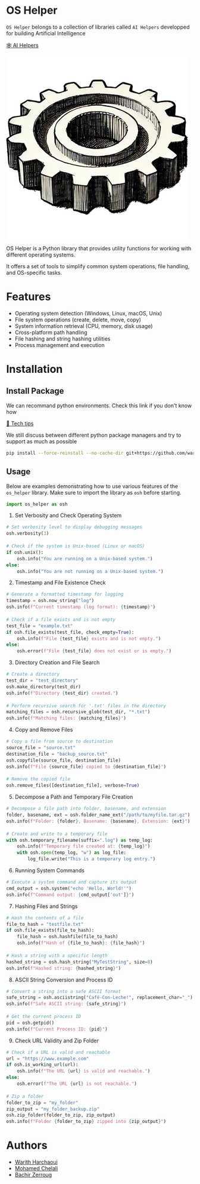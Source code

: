 # OS Helper

`OS Helper` belongs to a collection of libraries called `AI Helpers` developped for building Artificial Intelligence

[🕸️ AI Helpers](https://harchaoui.org/warith/ai-helpers)

[![logo](assets/logo.png)](https://harchaoui.org/warith/ai-helpers)


OS Helper is a Python library that provides utility functions for working with different operating systems.  

It offers a set of tools to simplify common system operations, file handling, and OS-specific tasks.

# Features

- Operating system detection (Windows, Linux, macOS, Unix)
- File system operations (create, delete, move, copy)
- System information retrieval (CPU, memory, disk usage)
- Cross-platform path handling
- File hashing and string hashing utilities
- Process management and execution

# Installation

## Install Package

We can recommand python environments. Check this link if you don't know how

[🥸 Tech tips](https://harchaoui.org/warith/4ml/#install)

We still discuss between different python package managers and try to support as much as possible

```bash
pip install --force-reinstall --no-cache-dir git+https://github.com/warith-harchaoui/os-helper.git@v1.0.0
```

## Usage

Below are examples demonstrating how to use various features of the `os_helper` library. Make sure to import the library as `osh` before starting.

```python
import os_helper as osh
```

1. Set Verbosity and Check Operating System

```python
# Set verbosity level to display debugging messages
osh.verbosity(3)

# Check if the system is Unix-based (Linux or macOS)
if osh.unix():
    osh.info("You are running on a Unix-based system.")
else:
    osh.info("You are not running on a Unix-based system.")
```

2. Timestamp and File Existence Check
```python
# Generate a formatted timestamp for logging
timestamp = osh.now_string("log")
osh.info(f"Current timestamp (log format): {timestamp}")

# Check if a file exists and is not empty
test_file = "example.txt"
if osh.file_exists(test_file, check_empty=True):
    osh.info(f"File {test_file} exists and is not empty.")
else:
    osh.error(f"File {test_file} does not exist or is empty.")
```

3. Directory Creation and File Search
```python
# Create a directory
test_dir = "test_directory"
osh.make_directory(test_dir)
osh.info(f"Directory {test_dir} created.")

# Perform recursive search for '.txt' files in the directory
matching_files = osh.recursive_glob(test_dir, "*.txt")
osh.info(f"Matching files: {matching_files}")
```

4. Copy and Remove Files
```python
# Copy a file from source to destination
source_file = "source.txt"
destination_file = "backup_source.txt"
osh.copyfile(source_file, destination_file)
osh.info(f"File {source_file} copied to {destination_file}")

# Remove the copied file
osh.remove_files([destination_file], verbose=True)
```



5. Decompose a Path and Temporary File Creation
```python
# Decompose a file path into folder, basename, and extension
folder, basename, ext = osh.folder_name_ext("/path/to/myfile.tar.gz")
osh.info(f"Folder: {folder}, Basename: {basename}, Extension: {ext}")

# Create and write to a temporary file
with osh.temporary_filename(suffix=".log") as temp_log:
    osh.info(f"Temporary file created at: {temp_log}")
    with osh.open(temp_log, "w") as log_file:
        log_file.write("This is a temporary log entry.")

```




6. Running System Commands
```python
# Execute a system command and capture its output
cmd_output = osh.system("echo 'Hello, World!'")
osh.info(f"Command output: {cmd_output['out']}")

```


7. Hashing Files and Strings
```python
# Hash the contents of a file
file_to_hash = "testfile.txt"
if osh.file_exists(file_to_hash):
    file_hash = osh.hashfile(file_to_hash)
    osh.info(f"Hash of {file_to_hash}: {file_hash}")

# Hash a string with a specific length
hashed_string = osh.hash_string("MyTestString", size=8)
osh.info(f"Hashed string: {hashed_string}")
```

8. ASCII String Conversion and Process ID
```python
# Convert a string into a safe ASCII format
safe_string = osh.asciistring("Café-Con-Leche!", replacement_char="_")
osh.info(f"Safe ASCII string: {safe_string}")

# Get the current process ID
pid = osh.getpid()
osh.info(f"Current Process ID: {pid}")
```

9. Check URL Validity and Zip Folder
```python
# Check if a URL is valid and reachable
url = "https://www.example.com"
if osh.is_working_url(url):
    osh.info(f"The URL {url} is valid and reachable.")
else:
    osh.error(f"The URL {url} is not reachable.")

# Zip a folder
folder_to_zip = "my_folder"
zip_output = "my_folder_backup.zip"
osh.zip_folder(folder_to_zip, zip_output)
osh.info(f"Folder {folder_to_zip} zipped into {zip_output}")
```

# Authors
 - [Warith Harchaoui](https://harchaoui.org/warith)
 - [Mohamed Chelali](https://mchelali.github.io)
 - [Bachir Zerroug](https://www.linkedin.com/in/bachirzerroug)

